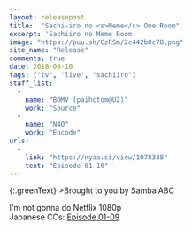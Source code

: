```yaml
---
layout: releasepost
title:  "Sachi-iro no <s>Meme</s> One Room"
excerpt: 'Sachiiro no Meme Room'
image: "https://puu.sh/CzRSm/2c442b0c78.png"
site_name: "Release"
comments: true
date: 2018-09-10
tags: ["tv", 'live', "sachiiro"]
staff_list:
  - 
    name: "BDMV (paihctom@U2)"
    work: "Source"
  - 
    name: "N4O"
    work: "Encode"
urls:
  - 
    link: "https://nyaa.si/view/1078338"
    text: "Episode 01-10"
---
```

{:.greenText}
\>Brought to you by SambalABC

I'm not gonna do Netflix 1080p<br>
Japanese CCs: [Episode 01-09](https://p.n4o.xyz/files/sa35h109.rar)